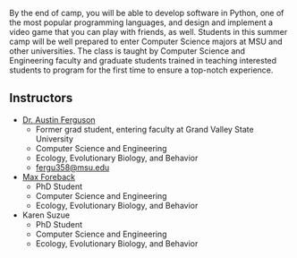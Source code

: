 By the end of camp, you will be able to develop software in Python, one of the most popular programming languages, and design and implement a video game that you can play with friends, as well.
Students in this summer camp will be well prepared to enter Computer Science majors at MSU and other universities.
The class is taught by Computer Science and Engineering faculty and graduate students trained in teaching interested students to program for the first time to ensure a top-notch experience.

## Instructors

- [Dr. Austin Ferguson](http://fergusonaj.github.io)
  * Former grad student, entering faculty at Grand Valley State University
  * Computer Science and Engineering
  * Ecology, Evolutionary Biology, and Behavior
  * [fergu358@msu.edu](fergu358@msu.edu)
- [Max Foreback](https://max-foreback.github.io/)
  * PhD Student
  * Computer Science and Engineering
  * Ecology, Evolutionary Biology, and Behavior
- Karen Suzue
  * PhD Student
  * Computer Science and Engineering
  * Ecology, Evolutionary Biology, and Behavior
 
